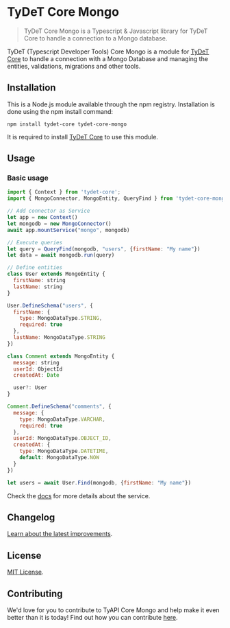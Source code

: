 # TyDeT Core Mongo
> TyDeT Core Mongo is a Typescript & Javascript library for TyDeT Core to handle a connection to a Mongo database.

TyDeT (Typescript Developer Tools) Core Mongo is a module for [TyDeT Core][tydet-core] to handle a connection with a Mongo Database and managing the entities, validations, migrations and other tools.

## Installation

This is a Node.js module available through the npm registry. Installation is done using the npm install command:

```shell
npm install tydet-core tydet-core-mongo
```

It is required to install [TyDeT Core][tydet-core] to use this module.

## Usage

### Basic usage

```js
import { Context } from 'tydet-core';
import { MongoConnector, MongoEntity, QueryFind } from 'tydet-core-mongo';

// Add connector as Service
let app = new Context()
let mongodb = new MongoConnector()
await app.mountService("mongo", mongodb)

// Execute queries
let query = QueryFind(mongodb, "users", {firstName: "My name"})
let data = await mongodb.run(query)

// Define entities
class User extends MongoEntity {
  firstName: string
  lastName: string
}

User.DefineSchema("users", {
  firstName: {
    type: MongoDataType.STRING,
    required: true
  },
  lastName: MongoDataType.STRING
})

class Comment extends MongoEntity {
  message: string
  userId: ObjectId
  createdAt: Date

  user?: User
}

Comment.DefineSchema("comments", {
  message: {
    type: MongoDataType.VARCHAR,
    required: true
  },
  userId: MongoDataType.OBJECT_ID,
  createdAt: {
    type: MongoDataType.DATETIME,
    default: MongoDataType.NOW
  }
})

let users = await User.Find(mongodb, {firstName: "My name"})

```

Check the [docs][docs] for more details about the service.

## Changelog

[Learn about the latest improvements][changelog].

## License

[MIT License][license].

## Contributing

We'd love for you to contribute to TyAPI Core Mongo and help make it even better than it is today! Find out how you can contribute [here][contribute].



<!-- Markdown link & img dfn's -->
[license]: ./LICENSE
[changelog]: ./CHANGELOG.md
[contribute]: ./CONTRIBUTING.md
[tydet-core]: https://github.com/Kabany/tydet-core
[docs]: ./docs/README.md